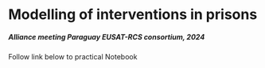 # Modelling of interventions in prisons

##### Alliance meeting Paraguay EUSAT-RCS consortium, 2024

Follow link below to practical Notebook
